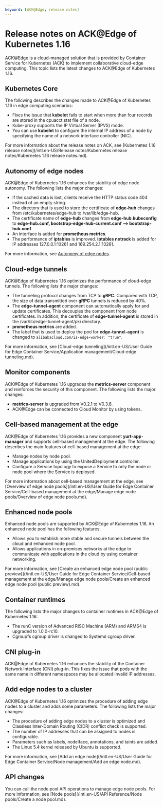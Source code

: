 ```yaml
---
keyword: [ACK@Edge, release notes]
---
```


# Release notes on ACK@Edge of Kubernetes 1.16

ACK@Edge is a cloud-managed solution that is provided by Container Service for Kubernetes \(ACK\) to implement collaborative cloud-edge computing. This topic lists the latest changes to ACK@Edge of Kubernetes 1.16.

## Kubernetes Core

The following describes the changes made to ACK@Edge of Kubernetes 1.16 in edge computing scenarios:

-   Fixes the issue that **kubelet** fails to start when more than four records are stored in the cpuacct.stat file of a node.
-   Kube-proxy supports the IP Virtual Server \(IPVS\) mode.
-   You can use **kubelet** to configure the internal IP address of a node by specifying the name of a network interface controller \(NIC\).

For more information about the release notes on ACK, see [Kubernetes 1.16 release notes](/intl.en-US/Release notes/Kubernetes release notes/Kubernetes 1.16 release notes.md).

## Autonomy of edge nodes

ACK@Edge of Kubernetes 1.16 enhances the stability of edge node autonomy. The following lists the major changes:

-   If the cached data is lost, clients receive the HTTP status code 404 instead of an empty string.
-   The directory that is used to store the certificate of **edge-hub** changes from /etc/kubernetes/edge-hub to /var/lib/edge-hub.
-   The certificate name of **edge-hub** changes from **edge-hub.kubeconfig** to **edge-hub.conf, bootstrap-edge-hub-current.conf --\> bootstrap-hub.conf**.
-   An interface is added for **prometheus metrics**.
-   The performance of **iptables** is improved. **iptables notrack** is added for IP addresses 127.0.0.1:10261 and 169.254.2.1:10261.

For more information, see [Autonomy of edge nodes]().

## Cloud-edge tunnels

ACK@Edge of Kubernetes 1.16 optimizes the performance of cloud-edge tunnels. The following lists the major changes:

-   The tunneling protocol changes from TCP to **gRPC**. Compared with TCP, the size of data transmitted over **gRPC** tunnels is reduced by 40%.
-   The **edge-tunnel-agent** component can automatically apply for and update certificates. This decouples the component from node certificates. In addition, the certificate of **edge-tunnel-agent** is stored in the /var/lib/edge-tunnel-agent/pki directory.
-   **prometheus metrics** are added.
-   The label that is used to deploy the pod for **edge-tunnel-agent** is changed to `alibabacloud.com/is-edge-worker: "true"`.

For more information, see [Cloud-edge tunneling](/intl.en-US/User Guide for Edge Container Service/Application management/Cloud-edge tunneling.md).

## Monitor components

ACK@Edge of Kubernetes 1.16 upgrades the **metrics-server** component and reinforces the security of this component. The following lists the major changes:

-   **metrics-server** is upgraded from V0.2.1 to V0.3.8.
-   ACK@Edge can be connected to Cloud Monitor by using tokens.

## Cell-based management at the edge

ACK@Edge of Kubernetes 1.16 provides a new component **yurt-app-manager** and supports cell-based management at the edge. The following describes the main features of cell-based management at the edge:

-   Manage nodes by node pool.
-   Manage applications by using the UnitedDeployment controller.
-   Configure a Service topology to expose a Service to only the node or node pool where the Service is deployed.

For more information about cell-based management at the edge, see [Overview of edge node pools](/intl.en-US/User Guide for Edge Container Service/Cell-based management at the edge/Manage edge node pools/Overview of edge node pools.md).

## Enhanced node pools

Enhanced node pools are supported by ACK@Edge of Kubernetes 1.16. An enhanced node pool has the following features:

-   Allows you to establish more stable and secure tunnels between the cloud and enhanced node pool.
-   Allows applications in on-premises networks at the edge to communicate with applications in the cloud by using container networking.

For more information, see [Create an enhanced edge node pool \(public preview\)](/intl.en-US/User Guide for Edge Container Service/Cell-based management at the edge/Manage edge node pools/Create an enhanced edge node pool (public preview).md).

## Container runtimes

The following lists the major changes to container runtimes in ACK@Edge of Kubernetes 1.16:

-   The runC version of Advanced RISC Machine \(ARM\) and ARM64 is upgraded to 1.0.0-rc10.
-   Cgroupfs cgroup driver is changed to Systemd cgroup driver.

## CNI plug-in

ACK@Edge of Kubernetes 1.16 enhances the stability of the Container Network Interface \(CNI\) plug-in. This fixes the issue that pods with the same name in different namespaces may be allocated invalid IP addresses.

## Add edge nodes to a cluster

ACK@Edge of Kubernetes 1.16 optimizes the procedure of adding edge nodes to a cluster and adds some parameters. The following lists the major changes:

-   The procedure of adding edge nodes to a cluster is optimized and Classless Inter-Domain Routing \(CIDR\) conflict check is supported.
-   The number of IP addresses that can be assigned to nodes is configurable.
-   Parameters such as labels, nodeIface, annotations, and taints are added.
-   The Linux 5.4 kernel released by Ubuntu is supported.

For more information, see [Add an edge node](/intl.en-US/User Guide for Edge Container Service/Node management/Add an edge node.md).

## API changes

You can call the node pool API operations to manage edge node pools. For more information, see [Node pools](/intl.en-US/API Reference/Node pools/Create a node pool.md).

